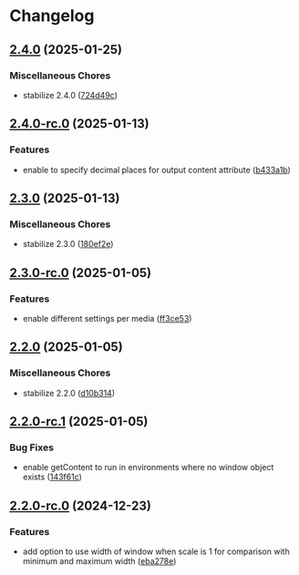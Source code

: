 # Changelog

## [2.4.0](https://github.com/dsktschy/viewport-extra/compare/v2.4.0-rc.0...v2.4.0) (2025-01-25)


### Miscellaneous Chores

* stabilize 2.4.0 ([724d49c](https://github.com/dsktschy/viewport-extra/commit/724d49c0e66c240bf9c5e3855103b78ea1d579a9))

## [2.4.0-rc.0](https://github.com/dsktschy/viewport-extra/compare/v2.3.0...v2.4.0-rc.0) (2025-01-13)


### Features

* enable to specify decimal places for output content attribute ([b433a1b](https://github.com/dsktschy/viewport-extra/commit/b433a1bfc2d3fc0927c3230167d15acd876c05b8))

## [2.3.0](https://github.com/dsktschy/viewport-extra/compare/v2.3.0-rc.0...v2.3.0) (2025-01-13)


### Miscellaneous Chores

* stabilize 2.3.0 ([180ef2e](https://github.com/dsktschy/viewport-extra/commit/180ef2e8f4eceb1baf906cb44cfa1f22ae36afff))

## [2.3.0-rc.0](https://github.com/dsktschy/viewport-extra/compare/v2.2.0...v2.3.0-rc.0) (2025-01-05)


### Features

* enable different settings per media ([ff3ce53](https://github.com/dsktschy/viewport-extra/commit/ff3ce53066b6c4749b34e0c02ba1b0bb7b247303))

## [2.2.0](https://github.com/dsktschy/viewport-extra/compare/v2.2.0-rc.1...v2.2.0) (2025-01-05)


### Miscellaneous Chores

* stabilize 2.2.0 ([d10b314](https://github.com/dsktschy/viewport-extra/commit/d10b314e87bb5f1bf6cf7cb7f9f967a74a8348a0))

## [2.2.0-rc.1](https://github.com/dsktschy/viewport-extra/compare/v2.2.0-rc.0...v2.2.0-rc.1) (2025-01-05)


### Bug Fixes

* enable getContent to run in environments where no window object exists ([143f61c](https://github.com/dsktschy/viewport-extra/commit/143f61c3d66195bc2a7ec1e1ce3ec0e2291de12c))

## [2.2.0-rc.0](https://github.com/dsktschy/viewport-extra/compare/v2.1.4...v2.2.0-rc.0) (2024-12-23)


### Features

* add option to use width of window when scale is 1 for comparison with minimum and maximum width ([eba278e](https://github.com/dsktschy/viewport-extra/commit/eba278eb66b67dd4ada329fc7aef962fa39d87e6))
